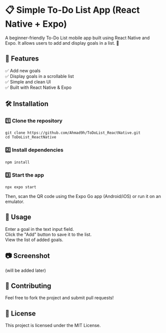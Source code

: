 # 📋 Simple To-Do List App (React Native + Expo)
A beginner-friendly To-Do List mobile app built using React Native and Expo. It allows users to add and display goals in a list. 🚀

## 📌 Features
✅ Add new goals  
✅ Display goals in a scrollable list  
✅ Simple and clean UI  
✅ Built with React Native & Expo

## 🛠️ Installation
### 1️⃣ Clone the repository

```
git clone https://github.com/Ahmad9h/ToDoList_ReactNative.git
cd ToDoList_ReactNative
```

### 2️⃣ Install dependencies

```
npm install
```

### 3️⃣ Start the app

```
npx expo start
```
Then, scan the QR code using the Expo Go app (Android/iOS) or run it on an emulator.

## 📜 Usage
Enter a goal in the text input field.  
Click the "Add" button to save it to the list.  
View the list of added goals.

## 📷 Screenshot
(will be added later)

## 🤝 Contributing
Feel free to fork the project and submit pull requests!

## 📜 License
This project is licensed under the MIT License.